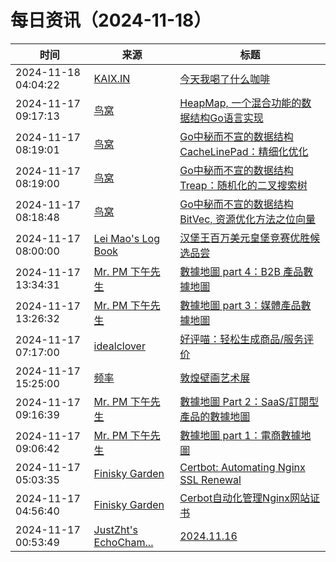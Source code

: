 ﻿# 每日资讯（2024-11-18）

|时间|来源|标题|
|---|---|---|
|2024-11-18 04:04:22|[KAIX.IN](https://kaix.in/feed/)|[今天我喝了什么咖啡](https://kaix.in/2024/1118-today-i-drink/)|
|2024-11-17 09:17:13|[鸟窝](https://colobu.com/atom.xml)|[HeapMap, 一个混合功能的数据结构Go语言实现](https://colobu.com/2024/11/17/heapmap/)|
|2024-11-17 08:19:01|[鸟窝](https://colobu.com/atom.xml)|[Go中秘而不宣的数据结构 CacheLinePad：精细化优化](https://colobu.com/2024/11/17/go-internal-ds-cacheline/)|
|2024-11-17 08:19:00|[鸟窝](https://colobu.com/atom.xml)|[Go中秘而不宣的数据结构 Treap：随机化的二叉搜索树](https://colobu.com/2024/11/17/go-internal-ds-treap/)|
|2024-11-17 08:18:48|[鸟窝](https://colobu.com/atom.xml)|[Go中秘而不宣的数据结构 BitVec, 资源优化方法之位向量](https://colobu.com/2024/11/17/go-internal-ds-bitvec/)|
|2024-11-17 08:00:00|[Lei Mao's Log Book](https://leimao.github.io/atom.xml)|[汉堡王百万美元皇堡竞赛优胜候选品尝](https://leimao.github.io/essay/Burger-King-Million-Dollar-Whopper-Contest/)|
|2024-11-17 13:34:31|[Mr. PM 下午先生](http://mrpm.cc/?feed=rss2)|[數據地圖 part 4：B2B 產品數據地圖](https://mrpm.cc/?p=1716)|
|2024-11-17 13:26:32|[Mr. PM 下午先生](http://mrpm.cc/?feed=rss2)|[數據地圖 part 3：媒體產品數據地圖](https://mrpm.cc/?p=1714)|
|2024-11-17 07:17:00|[idealclover](https://idealclover.top/feed)|[好评喵：轻松生成商品/服务评价](https://idealclover.top/archives/641/)|
|2024-11-17 15:25:00|[频率](https://pinlyu.com/atom.xml)|[敦煌壁画艺术展](https://pinlyu.com/posts/89/)|
|2024-11-17 09:16:39|[Mr. PM 下午先生](http://feeds.feedburner.com/pmmustknow)|[數據地圖 Part 2：SaaS/訂閱型產品的數據地圖](https://mrpm.cc/?p=1710)|
|2024-11-17 09:06:42|[Mr. PM 下午先生](http://feeds.feedburner.com/pmmustknow)|[數據地圖 part 1：電商數據地圖](https://mrpm.cc/?p=1708)|
|2024-11-17 05:03:35|[Finisky Garden](https://finisky.github.io/atom.xml)|[Certbot: Automating Nginx SSL Renewal](https://finisky.github.io/en/certbot-automating-nginx-ssl-renewal/)|
|2024-11-17 04:56:40|[Finisky Garden](https://finisky.github.io/atom.xml)|[Cerbot自动化管理Nginx网站证书](https://finisky.github.io/certbot-automating-nginx-ssl-renewal/)|
|2024-11-17 00:53:49|[JustZht's EchoCham...](https://www.justzht.com/rss/)|[2024.11.16](https://www.justzht.com/2024-11-16/)|
